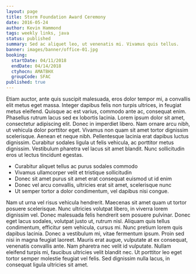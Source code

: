 ```yaml
---
layout: page
title: Storm Foundation Award Ceremony
date: 2016-05-24
author: Kevin Hammond
tags: weekly links, java
status: published
summary: Sed ac aliquet leo, ut venenatis mi. Vivamus quis tellus.
banner: images/banner/office-01.jpg
booking:
  startDate: 04/11/2018
  endDate: 04/14/2018
  ctyhocn: AMATBHX
  groupCode: SFAC
published: true
---
```

Etiam auctor, ante quis suscipit malesuada, eros dolor tempor mi, a convallis elit metus eget massa. Integer dapibus felis non turpis ultrices, in feugiat metus eleifend. Quisque ac est varius, commodo ante ac, consequat enim. Phasellus rutrum lacus sed ex lobortis lacinia. Lorem ipsum dolor sit amet, consectetur adipiscing elit. Donec in imperdiet libero. Nam ornare arcu nibh, ut vehicula dolor porttitor eget. Vivamus non quam sit amet tortor dignissim scelerisque. Aenean et neque nibh. Pellentesque lacinia erat dapibus luctus dignissim. Curabitur sodales ligula ut felis vehicula, ac porttitor metus dignissim. Vestibulum pharetra vel lacus sit amet blandit. Nunc sollicitudin eros ut lectus tincidunt egestas.

* Curabitur aliquet tellus ac purus sodales commodo
* Vivamus ullamcorper velit et tristique sollicitudin
* Donec sit amet purus sit amet erat consequat euismod ut id enim
* Donec vel arcu convallis, ultricies erat sit amet, scelerisque nunc
* Ut semper tortor a dolor condimentum, vel dapibus nisi congue.

Nam ut urna vel risus vehicula hendrerit. Maecenas sit amet quam ut tortor posuere scelerisque. Nunc ultricies volutpat libero, in viverra lorem dignissim vel. Donec malesuada felis hendrerit sem posuere pulvinar. Donec eget lacus sodales, volutpat justo ut, rutrum nisl. Aliquam quis tellus condimentum, efficitur sem vehicula, cursus mi. Nunc pretium lorem quis dapibus lacinia. Donec a vestibulum mi, vitae fermentum ipsum. Proin sed nisi in magna feugiat laoreet. Mauris erat augue, vulputate at ex consequat, venenatis convallis ante. Nam pharetra nec velit id vulputate. Nullam eleifend turpis mi, faucibus ultricies velit blandit nec. Ut porttitor leo eget tortor semper molestie feugiat vel felis. Sed dignissim nulla lacus, in consequat ligula ultricies sit amet.
